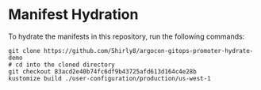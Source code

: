 # Manifest Hydration

To hydrate the manifests in this repository, run the following commands:

```shell
git clone https://github.com/Shirly8/argocon-gitops-promoter-hydrate-demo
# cd into the cloned directory
git checkout 83acd2e40b74fc6df9b43725afd613d164c4e28b
kustomize build ./user-configuration/production/us-west-1
```
